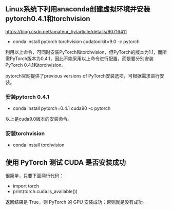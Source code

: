 ## Linux系统下利用anaconda创建虚拟环境并安装pytorch0.4.1和torchvision
https://blog.csdn.net/amateur_hy/article/details/90716411

+ conda install pytorch torchvision cudatoolkit=9.0 -c pytorch

利用以上命令，可同时安装PyTorch和torchvision，但PyTorch的版本为1.1，而所需PyTorch版本为0.4.1，因此不能采用以上命令进行配置，而是要分别安装PyTorch 0.4.1和torchvision。

pytorch官网提供了previous versions of PyTorch安装选项，可根据需求进行安装。

### 安装pytorch 0.4.1

+ conda install pytorch=0.4.1 cuda90 -c pytorch

以上是cuda9.0版本的安装命令。

### 安装torchvision

- conda install torchvision

## 使用 PyTorch 测试 CUDA 是否安装成功
很简单，只要下面两行代码：

- import torch 
- print(torch.cuda.is_available())

返回结果是 True，则 PyTorch 的 GPU 安装成功；否则就是没有成功。

